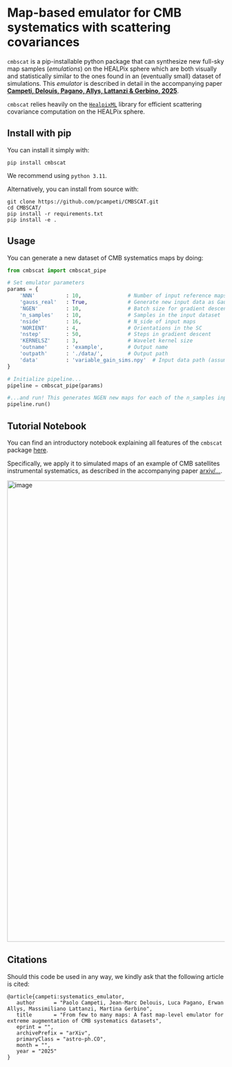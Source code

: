 # Map-based emulator for CMB systematics with scattering covariances


`cmbscat` is a pip-installable python package that can synthesize new full-sky map samples (*emulations*) on the HEALPix sphere which are both visually and statistically similar to the ones found in an (eventually small) dataset of simulations. This *emulator* is described in detail in the accompanying paper [**Campeti, Delouis, Pagano, Allys, Lattanzi & Gerbino, 2025**](arxiv.org).  

`cmbscat` relies heavily on the [`HealpixML`](https://github.com/jmdelouis/HealpixML) library for efficient scattering covariance computation on the HEALPix sphere. 

## Install with pip
You can install it simply with:
```
pip install cmbscat
```
We recommend using `python 3.11`.

Alternatively, you can install from source with:
```
git clone https://github.com/pcampeti/CMBSCAT.git
cd CMBSCAT/
pip install -r requirements.txt
pip install -e .
```

## Usage

You can generate a new dataset of CMB systematics maps by doing:

```python
from cmbscat import cmbscat_pipe

# Set emulator parameters
params = {
    'NNN'          : 10,               # Number of input reference maps
    'gauss_real'   : True,             # Generate new input data as Gaussian realizations from pixel covariance of original data
    'NGEN'         : 10,               # Batch size for gradient descent
    'n_samples'    : 10,               # Samples in the input dataset
    'nside'        : 16,               # N_side of input maps
    'NORIENT'      : 4,                # Orientations in the SC
    'nstep'        : 50,               # Steps in gradient descent
    'KERNELSZ'     : 3,                # Wavelet kernel size
    'outname'      : 'example',        # Output name
    'outpath'      : './data/',        # Output path
    'data'         : 'variable_gain_sims.npy'  # Input data path (assuming you run from inside the /CMBSCAT/notebook/ folder)
}

# Initialize pipeline...
pipeline = cmbscat_pipe(params)

#...and run! This generates NGEN new maps for each of the n_samples input maps
pipeline.run()
```

## Tutorial Notebook
You can find an introductory notebook explaining all features of the `cmbscat` package [here](https://github.com/pcampeti/CMBSCAT/blob/main/notebook/CMBSCAT_demo.ipynb). 

Specifically, we apply it to simulated maps of an example of CMB satellites instrumental systematics, as described in the accompanying paper [arxiv/...](arxiv.org).

<img width="1066" alt="image" src="https://github.com/user-attachments/assets/aa976368-5d3c-4879-a461-3d0cd120ba4a" />

## Citations
Should this code be used in any way, we kindly ask that the following article is cited:

```
@article{campeti:systematics_emulator, 
   author      = "Paolo Campeti, Jean-Marc Delouis, Luca Pagano, Erwan Allys, Massimiliano Lattanzi, Martina Gerbino",
   title       = "From few to many maps: A fast map-level emulator for extreme augmentation of CMB systematics datasets",
   eprint = "",
   archivePrefix = "arXiv",
   primaryClass = "astro-ph.CO",
   month = "",
   year = "2025"
}
```

